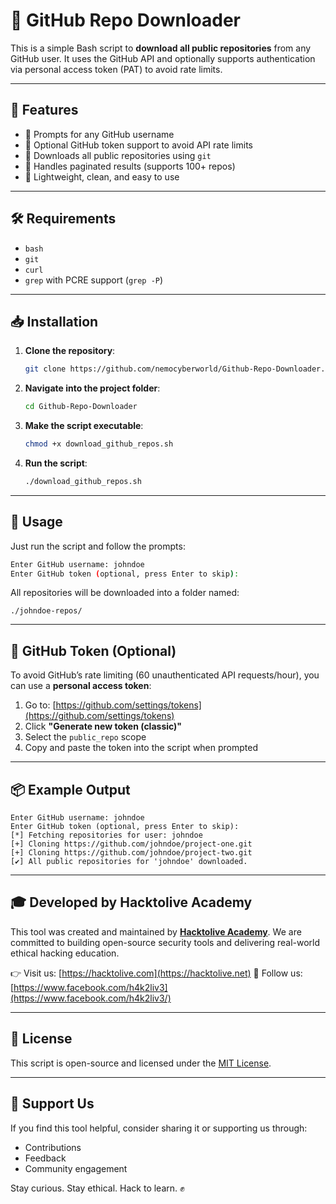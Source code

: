 
# 🔄 GitHub Repo Downloader

This is a simple Bash script to **download all public repositories** from any GitHub user.
It uses the GitHub API and optionally supports authentication via personal access token (PAT) to avoid rate limits.

---

## 🚀 Features

- 🔎 Prompts for any GitHub username
- 🔐 Optional GitHub token support to avoid API rate limits
- 📂 Downloads all public repositories using `git`
- 🔁 Handles paginated results (supports 100+ repos)
- 🧩 Lightweight, clean, and easy to use

---

## 🛠️ Requirements

- `bash`
- `git`
- `curl`
- `grep` with PCRE support (`grep -P`)

---

## 📥 Installation

1. **Clone the repository**:

   ```bash
   git clone https://github.com/nemocyberworld/Github-Repo-Downloader.git
   ```

2. **Navigate into the project folder**:

   ```bash
   cd Github-Repo-Downloader
   ```

3. **Make the script executable**:

   ```bash
   chmod +x download_github_repos.sh
   ```

4. **Run the script**:

   ```bash
   ./download_github_repos.sh
   ```
---

## 📌 Usage

Just run the script and follow the prompts:

```bash
Enter GitHub username: johndoe
Enter GitHub token (optional, press Enter to skip):
```

All repositories will be downloaded into a folder named:

```
./johndoe-repos/
```

---

## 🔐 GitHub Token (Optional)

To avoid GitHub’s rate limiting (60 unauthenticated API requests/hour), you can use a **personal access token**:

1. Go to: [https://github.com/settings/tokens](https://github.com/settings/tokens)
2. Click **"Generate new token (classic)"**
3. Select the `public_repo` scope
4. Copy and paste the token into the script when prompted

---

## 📦 Example Output

```
Enter GitHub username: johndoe
Enter GitHub token (optional, press Enter to skip):
[*] Fetching repositories for user: johndoe
[+] Cloning https://github.com/johndoe/project-one.git
[+] Cloning https://github.com/johndoe/project-two.git
[✔] All public repositories for 'johndoe' downloaded.
```

---

## 🎓 Developed by Hacktolive Academy

This tool was created and maintained by **[Hacktolive Academy](https://hacktolive.com)**.
We are committed to building open-source security tools and delivering real-world ethical hacking education.

👉 Visit us: [https://hacktolive.com](https://hacktolive.net)
📢 Follow us: [https://www.facebook.com/h4k2liv3](https://www.facebook.com/h4k2liv3/)

---

## 📃 License

This script is open-source and licensed under the [MIT License](LICENSE).

---

## 🙌 Support Us

If you find this tool helpful, consider sharing it or supporting us through:

* Contributions
* Feedback
* Community engagement

Stay curious. Stay ethical. Hack to learn. ✊

